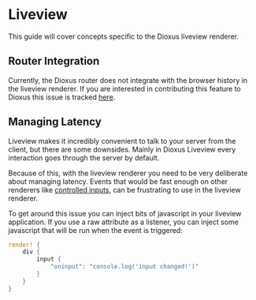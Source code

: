 # Liveview

This guide will cover concepts specific to the Dioxus liveview renderer.

## Router Integration

Currently, the Dioxus router does not integrate with the browser history in the liveview renderer. If you are interested in contributing this feature to Dioxus this issue is tracked [here](https://github.com/DioxusLabs/dioxus/issues/1038).

## Managing Latency

Liveview makes it incredibly convenient to talk to your server from the client, but there are some downsides. Mainly in Dioxus Liveview every interaction goes through the server by default.


Because of this, with the liveview renderer you need to be very deliberate about managing latency. Events that would be fast enough on other renderers like [controlled inputs](../reference/user_input.md), can be frustrating to use in the liveview renderer.


To get around this issue you can inject bits of javascript in your liveview application. If you use a raw attribute as a listener, you can inject some javascript that will be run when the event is triggered:

```rust
render! {
    div {
        input {
            "oninput": "console.log('input changed!')"
        }
    }
}
```

